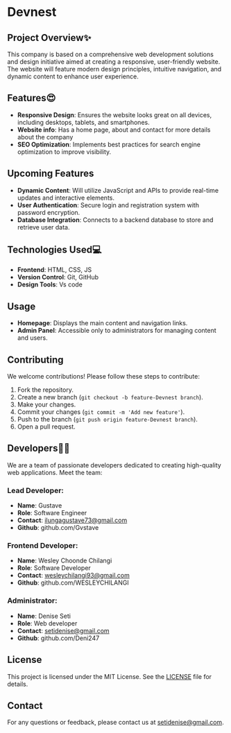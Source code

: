 # Devnest

## Project Overview✨

This company is based on a comprehensive web development solutions and design initiative aimed at creating a responsive, user-friendly website. The website will feature modern design principles, intuitive navigation, and dynamic content to enhance user experience.

## Features😍

- **Responsive Design**: Ensures the website looks great on all devices, including desktops, tablets, and smartphones.
- **Website info**: Has a home page, about and contact for more details about the company
- **SEO Optimization**: Implements best practices for search engine optimization to improve visibility.

## Upcoming Features
- **Dynamic Content**: Will utilize JavaScript and APIs to provide real-time updates and interactive elements.
- **User Authentication**: Secure login and registration system with password encryption.
- **Database Integration**: Connects to a backend database to store and retrieve user data.
 

## Technologies Used💻

- **Frontend**: HTML, CSS, JS
- **Version Control**: Git, GitHub
- **Design Tools**: Vs code


## Usage

- **Homepage**: Displays the main content and navigation links.
- **Admin Panel**: Accessible only to administrators for managing content and users.

## Contributing

We welcome contributions! Please follow these steps to contribute:

1. Fork the repository.
2. Create a new branch (`git checkout -b feature-Devnest branch`).
3. Make your changes.
4. Commit your changes (`git commit -m 'Add new feature'`).
5. Push to the branch (`git push origin feature-Devnest branch`).
6. Open a pull request.

## Developers👨‍💻
We are a team of passionate developers dedicated to creating high-quality web applications. Meet the team:
### Lead Developer:
- **Name**: Gustave 
- **Role**: Software Engineer
- **Contact**: ilungagustave73@gmail.com
- **Github**: github.com/Gvstave

### Frontend Developer:
- **Name**: Wesley Choonde Chilangi
- **Role**: Software Developer
- **Contact**: wesleychilangi93@gmail.com
- **Github**: github.com/WESLEYCHILANGI

### Administrator:
- **Name**: Denise Seti
- **Role**: Web developer
- **Contact**: setidenise@gmail.com
- **Github**: github.com/Deni247

## License

This project is licensed under the MIT License. See the [LICENSE](LICENSE) file for details.

## Contact

For any questions or feedback, please contact us at [setidenise@gmail.com](mailto:setidenise@gmail.com).



